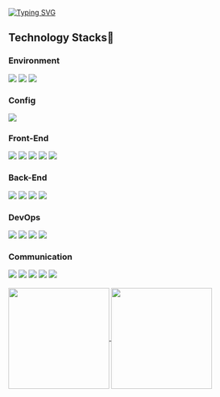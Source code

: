 

<!--
### Hi there 👋
**fun1ty/fun1ty** is a ✨ _special_ ✨ repository because its `README.md` (this file) appears on your GitHub profile.

Here are some ideas to get you started:

- 🔭 I’m currently working on ...
- 🌱 I’m currently learning ...
- 👯 I’m looking to collaborate on ...
- 🤔 I’m looking for help with ...
- 💬 Ask me about ...
- 📫 How to reach me: ...
- 😄 Pronouns: ...
- ⚡ Fun fact: ...

<span><img src="https://img.shields.io/badge/react-white?style=for-the-badge&logo=react&logoColor=2156F0"></span> 리액트
<span><img src="https://img.shields.io/badge/python-white?style=for-the-badge&logo=python&logoColor=2156F0"></span> 파이썬
<span><img src="https://img.shields.io/badge/oracle-white?style=for-the-badge&logo=oracle&logoColor=2156F0"></span>오라클
<span><img src="https://img.shields.io/badge/java-white?style=for-the-badge&logo=java&logoColor=2156F0"></span>자바
<span><img src="https://img.shields.io/badge/javascript-black?style=for-the-badge&logo=javascript&logoColor=white"> 자바스크립트
<img src="https://img.shields.io/badge/IntelliJ%20IDEA-white?style=for-the-badge&logo=IntelliJ%20IDEA&logoColor=2156F0"> 인텔리제이
</span><span><img src="https://img.shields.io/badge/Spring%20Boot-white?style=for-the-badge&logo=Spring%20Boot&logoColor=2156F0"> </span>자바스프링
<span><img src="https://img.shields.io/badge/supabase-black?style=for-the-badge&logo=supabase&logoColor=white"></span> 수퍼베이스
<span><img src="https://img.shields.io/badge/reactquery-FFF?style=flat&logo=reactquery&logoColor=black"></span> 리액트 쿼리
<span><img src="https://img.shields.io/badge/vite-FFF?style=flat&logo=vite&logoColor=black"></span> 바이트환경
<a href="https://github.com/anuraghazra/github-readme-stats">
[![Top Langs](https://github-readme-stats.vercel.app/api/top-langs/?username=fun1ty&layout=compact)](https://github.com/fun1ty/github-readme-stats)
</a>
<a href="https://github.com/anuraghazra/github-readme-stats">
[![MiRi's GitHub stats](https://github-readme-stats.vercel.app/api?username=fun1ty)](https://github.com/fun1ty/github-readme-stats)
</a>

<h3>Data</h3> 구글애널리틱스
<span><img src="https://img.shields.io/badge/googleanalytics-FFF?style=flat&logo=figma&logoColor=black"></span>

-->
<a href="https://git.io/typing-svg"><img src="https://readme-typing-svg.demolab.com?font=Montserrat&weight=800&size=50&pause=1000&color=2156F0&center=true&vCenter=true&width=800&height=300&lines=Hi+there%2C+I'm+MiRi" alt="Typing SVG" /></a><br>
<h2>Technology Stacks🗽</h2>

<h3>Environment</h3> 
<span><img src="https://img.shields.io/badge/visualstudiocode-FFF?style=flat&logo=visualstudiocode&logoColor=black"></span>
<span><img src="https://img.shields.io/badge/git-FFF?style=flat&logo=git&logoColor=black"></span>
<span><img src="https://img.shields.io/badge/github-FFF?style=flat&logo=github&logoColor=black"></span>

<h3>Config</h3> 
<span><img src="https://img.shields.io/badge/npm-FFF?style=flat&logo=npm&logoColor=black"></span>

<h3>Front-End</h3>
<span><img src="https://img.shields.io/badge/next.js-FFF?style=flat&logo=next.js&logoColor=black"></span>
<span><img src="https://img.shields.io/badge/tailwindcss-FFF?style=flat&logo=tailwindcss&logoColor=black"></span>
<span><img src="https://img.shields.io/badge/react-FFF?style=flat&logo=react&logoColor=black"></span>
<span><img src="https://img.shields.io/badge/styledcomponents-FFF?style=flat&logo=styledcomponents&logoColor=black"></span>
<span><img src="https://img.shields.io/badge/redux-FFF?style=flat&logo=redux&logoColor=black"></span>


<h3>Back-End</h3>
<span><img src="https://img.shields.io/badge/node.js-FFF?style=flat&logo=node.js&logoColor=black"></span>
<span><img src="https://img.shields.io/badge/mysql-FFF?style=flat&logo=mysql&logoColor=black"></span>
<span><img src="https://img.shields.io/badge/sequelize-FFF?style=flat&logo=sequelize&logoColor=black"></span>
<span><img src="https://img.shields.io/badge/express-FFF?style=flat&logo=express&logoColor=black"></span>

<h3>DevOps</h3>
<span><img src="https://img.shields.io/badge/amazonec2-FFF?style=flat&logo=amazonec2&logoColor=black"></span>
<span><img src="https://img.shields.io/badge/amazonrds-FFF?style=flat&logo=amazonrds&logoColor=black"></span>
<span><img src="https://img.shields.io/badge/amazons3-FFF?style=flat&logo=amazons3&logoColor=black"></span>
<span><img src="https://img.shields.io/badge/vercel-FFF?style=flat&logo=vercel&logoColor=black"></span>
  
<h3>Communication</h3>
<span><img src="https://img.shields.io/badge/slack-FFF?style=flat&logo=slack&logoColor=black"></span>
<span><img src="https://img.shields.io/badge/notion-FFF?style=flat&logo=notion&logoColor=black"></span>
<span><img src="https://img.shields.io/badge/jira-FFF?style=flat&logo=jira&logoColor=black"></span>
<span><img src="https://img.shields.io/badge/confluence-FFF?style=flat&logo=confluence&logoColor=black"></span>
<span><img src="https://img.shields.io/badge/figma-FFF?style=flat&logo=figma&logoColor=black"></span>

<br/>
<br/>
  
<a href="https://github.com/fun1ty/github-readme-stats">
  <img height=200 align="center" src="https://github-readme-stats.vercel.app/api?username=fun1ty&show_icons=true" />
</a>
<a href="https://github.com/anuraghazra/convoychat">
  <img height=200 align="center" src="https://github-readme-stats.vercel.app/api/top-langs?username=fun1ty&layout=compact&langs_count=8&card_width=320" />
</a>


